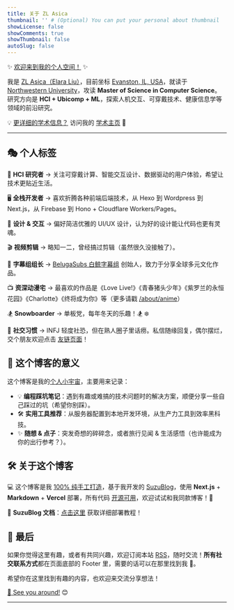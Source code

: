 ```yaml
---
title: 关于 ZL Asica
thumbnail: '' # (Optional) You can put your personal about thumbnail
showLicense: false
showComments: true
showThumbnail: false
autoSlug: false
---
```


✨ <u>欢迎来到我的个人空间！</u> ✨

我是 <u>ZL Asica（Elara Liu）</u>，目前坐标 [Evanston, IL, USA](https://www.google.com/maps/place/Evanston,+IL/)，就读于 [Northwestern University](https://www.northwestern.edu)，攻读 **Master of Science in Computer Science**。研究方向是 **HCI + Ubicomp + ML**，探索人机交互、可穿戴技术、健康信息学等领域的前沿研究。

💡 <u>更详细的学术信息？</u> 访问我的 [学术主页](https://elaraliu.com/) 🚀

---

## 🎭 个人标签

🥼 **HCI 研究者** → 关注可穿戴计算、智能交互设计、数据驱动的用户体验，希望让技术更贴近生活。

🖥️ **全栈开发者** → 喜欢折腾各种前端后端技术，从 Hexo 到 Wordpress 到 Next.js，从 Firebase 到 Hono + Cloudflare Workers/Pages。

🎨 **设计 & 交互** → 偏好简洁优雅的 UI/UX 设计，认为好的设计能让代码也更有灵魂。

🎬 **视频剪辑** → 略知一二，曾经搞过剪辑（虽然很久没接触了）。

📝 **字幕组组长** → [BelugaSubs 白鲸字幕组](https://www.belugasubs.com/) 创始人，致力于分享全球多元文化作品。

📺 **资深动漫宅** → 最喜欢的作品是《Love Live!》《青春猪头少年》《紫罗兰的永恒花园》《Charlotte》《终将成为你》等（更多请戳 [/about/anime](/about/anime)）

🏂 **Snowboarder** → 单板党，每年冬天的乐趣！🏂 ❄️

🐧 **社交习惯** → INFJ 轻度社恐，但在熟人圈子里话痨。私信随缘回复，偶尔摆烂，交个朋友欢迎点击 [友链页面](/friends)！

## 🚀 这个博客的意义

这个博客是我的<u>个人小宇宙</u>，主要用来记录：

- 💡 **编程踩坑笔记**：遇到有趣或难搞的技术问题时的解决方案，顺便分享一些自己踩过的坑（希望你别踩）。
- 🛠️ **实用工具推荐**：从服务器配置到本地开发环境，从生产力工具到效率黑科技。
- ✨ **随想 & 点子**：突发奇想的碎碎念，或者旅行见闻 & 生活感悟（也许能成为你的出行参考？）。

## 🛠️ 关于这个博客

💻 这个博客是我 <u>100% 纯手工打造</u>，基于我开发的 [SuzuBlog](https://suzu.zla.app/)，使用 **Next.js** + **Markdown** + **Vercel** 部署，所有代码 <u>开源可用</u>，欢迎试试和我同款博客！🚀

📖 **SuzuBlog 文档**：[点击这里](https://suzu.zla.app/) 获取详细部署教程！

## 🎤 最后

如果你觉得这里有趣，或者有共同兴趣，欢迎订阅本站 [RSS](/feed.xml)，随时交流！**所有社交联系方式**都在页面底部的 Footer 里，需要的话可以在那里找到我 💌。

希望你在这里找到有趣的内容，也欢迎来交流分享想法！

<u>👋 See you around!</u> 😊

---
